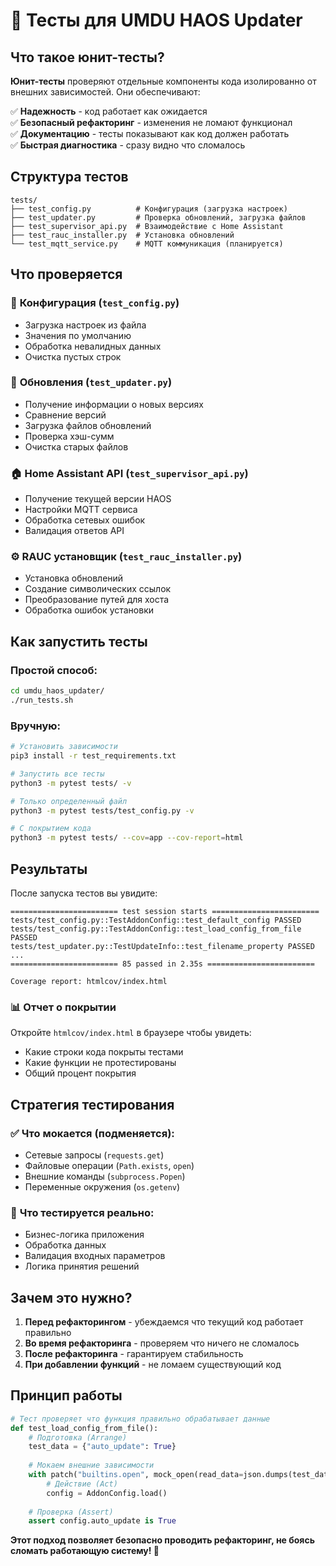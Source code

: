 # 🧪 Тесты для UMDU HAOS Updater

## Что такое юнит-тесты?

**Юнит-тесты** проверяют отдельные компоненты кода изолированно от внешних зависимостей. Они обеспечивают:

✅ **Надежность** - код работает как ожидается  
✅ **Безопасный рефакторинг** - изменения не ломают функционал  
✅ **Документацию** - тесты показывают как код должен работать  
✅ **Быстрая диагностика** - сразу видно что сломалось  

## Структура тестов

```
tests/
├── test_config.py          # Конфигурация (загрузка настроек)
├── test_updater.py         # Проверка обновлений, загрузка файлов
├── test_supervisor_api.py  # Взаимодействие с Home Assistant
├── test_rauc_installer.py  # Установка обновлений
└── test_mqtt_service.py    # MQTT коммуникация (планируется)
```

## Что проверяется

### 🔧 **Конфигурация (`test_config.py`)**
- Загрузка настроек из файла
- Значения по умолчанию
- Обработка невалидных данных
- Очистка пустых строк

### 🔄 **Обновления (`test_updater.py`)**
- Получение информации о новых версиях
- Сравнение версий
- Загрузка файлов обновлений
- Проверка хэш-сумм
- Очистка старых файлов

### 🏠 **Home Assistant API (`test_supervisor_api.py`)**
- Получение текущей версии HAOS
- Настройки MQTT сервиса
- Обработка сетевых ошибок
- Валидация ответов API

### ⚙️ **RAUC установщик (`test_rauc_installer.py`)**
- Установка обновлений
- Создание символических ссылок
- Преобразование путей для хоста
- Обработка ошибок установки

## Как запустить тесты

### Простой способ:
```bash
cd umdu_haos_updater/
./run_tests.sh
```

### Вручную:
```bash
# Установить зависимости
pip3 install -r test_requirements.txt

# Запустить все тесты
python3 -m pytest tests/ -v

# Только определенный файл
python3 -m pytest tests/test_config.py -v

# С покрытием кода
python3 -m pytest tests/ --cov=app --cov-report=html
```

## Результаты

После запуска тестов вы увидите:

```
======================== test session starts ========================
tests/test_config.py::TestAddonConfig::test_default_config PASSED
tests/test_config.py::TestAddonConfig::test_load_config_from_file PASSED
tests/test_updater.py::TestUpdateInfo::test_filename_property PASSED
...
======================== 85 passed in 2.35s ========================

Coverage report: htmlcov/index.html
```

### 📊 Отчет о покрытии

Откройте `htmlcov/index.html` в браузере чтобы увидеть:
- Какие строки кода покрыты тестами
- Какие функции не протестированы
- Общий процент покрытия

## Стратегия тестирования

### ✅ **Что мокается (подменяется):**
- Сетевые запросы (`requests.get`)
- Файловые операции (`Path.exists`, `open`)
- Внешние команды (`subprocess.Popen`)
- Переменные окружения (`os.getenv`)

### 🎯 **Что тестируется реально:**
- Бизнес-логика приложения
- Обработка данных
- Валидация входных параметров
- Логика принятия решений

## Зачем это нужно?

1. **Перед рефакторингом** - убеждаемся что текущий код работает правильно
2. **Во время рефакторинга** - проверяем что ничего не сломалось
3. **После рефакторинга** - гарантируем стабильность
4. **При добавлении функций** - не ломаем существующий код

## Принцип работы

```python
# Тест проверяет что функция правильно обрабатывает данные
def test_load_config_from_file():
    # Подготовка (Arrange)
    test_data = {"auto_update": True}
    
    # Мокаем внешние зависимости
    with patch("builtins.open", mock_open(read_data=json.dumps(test_data))):
        # Действие (Act)
        config = AddonConfig.load()
    
    # Проверка (Assert)
    assert config.auto_update is True
```

**Этот подход позволяет безопасно проводить рефакторинг, не боясь сломать работающую систему! 🚀** 